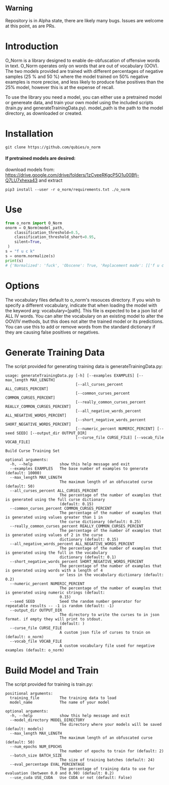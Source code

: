 ## Warning
Repository is in Alpha state, there are likely many bugs. Issues are welcome at this point, as are PRs. 

# Introduction
O_Norm is a library designed to enable de-obfuscation of offensive words in text. O_Norm operates only on words that are out of vocabulary (OOV). The two models provided are trained with different percentages of negative samples (25 % and 50 %) where the model trained on 50% negative examples is more precise, and less likely to produce false positives than the 25% model, however this is at the expense of recall.

To use the library you need a model, you can either use a pretrained model or genereate data, and train your own model using the included scripts (train.py and generateTrainingData.py).
model_path is the path to the model directory, as downloaded or created.

# Installation
``` 
git clone https://github.com/qubies/o_norm
```

#### If pretrained models are desired:
download models from: https://drive.google.com/drive/folders/1zCyeeRKgcP5O1u00Bfj-Q7LU7xhexa43 
and extract

```
pip3 install --user -r o_norm/requirements.txt ./o_norm 
```

# Use
```python
from o_norm import O_Norm
onorm = O_Norm(model_path,
    classification_threshold=0.5,
    classification_threshold_short=0.95,
    silent=True,
 )
s = "f u c k"
s = onorm.normalize(s)
print(s)
# {'Normalized': 'fuck', 'Obscene': True, 'Replacement made': [['f u c k', 'fuck']], 'Score': 0.9905826269259627}
```

# Options
The vocabulary files default to o_norm's resouces directory. If you wish to specify a different vocabulary, indicate that when  loading the model with the keyword arg: vocabulary=[path].
This file is expected to be a json list of ALL IV words.
You can alter the vocabulary on an existing model to alter the OOV/IV methods, but this does not alter the trained model or its predictions. You can use this to add or remove words from the standard dictionary if they are causing false positives or negatives.

# Generate Training Data
The script provided for generating training data is generateTrainingData.py:
```
usage: generateTrainingData.py [-h] [--examples EXAMPLES] [--max_length MAX_LENGTH]
                               [--all_curses_percent ALL_CURSES_PERCENT]
                               [--common_curses_percent COMMON_CURSES_PERCENT]
                               [--really_common_curses_percent REALLY_COMMON_CURSES_PERCENT]
                               [--all_negative_words_percent ALL_NEGATIVE_WORDS_PERCENT]
                               [--short_negative_words_percent SHORT_NEGATIVE_WORDS_PERCENT]
                               [--numeric_percent NUMERIC_PERCENT] [--seed SEED] [--output_dir OUTPUT_DIR]
                               [--curse_file CURSE_FILE] [--vocab_file VOCAB_FILE]

Build Curse Training Set

optional arguments:
  -h, --help            show this help message and exit
  --examples EXAMPLES   The base number of examples to generate (default: 10000)
  --max_length MAX_LENGTH
                        The maximum length of an obfuscated curse (default: 50)
  --all_curses_percent ALL_CURSES_PERCENT
                        The percentage of the number of examples that is generated using the full curse dictionary
                        (default: 0.15)
  --common_curses_percent COMMON_CURSES_PERCENT
                        The percentage of the number of examples that is generated using values greater than 1 in
                        the curse dictionary (default: 0.25)
  --really_common_curses_percent REALLY_COMMON_CURSES_PERCENT
                        The percentage of the number of examples that is generated using values of 2 in the curse
                        dictionary (default: 0.15)
  --all_negative_words_percent ALL_NEGATIVE_WORDS_PERCENT
                        The percentage of the number of examples that is generated using the full in the vocabulary
                        dictionary (default: 0.1)
  --short_negative_words_percent SHORT_NEGATIVE_WORDS_PERCENT
                        The percentage of the number of examples that is generated using words with a length of 4
                        or less in the vocabulary dictionary (default: 0.2)
  --numeric_percent NUMERIC_PERCENT
                        The percentage of the number of examples that is generated using numeric strings (default:
                        0.15)
  --seed SEED           Seed the random number generator for repeatable results -- -1 is random (default: -1)
  --output_dir OUTPUT_DIR
                        The directory to write the curses to in json format. if empty they will print to stdout.
                        (default: )
  --curse_file CURSE_FILE
                        A custom json file of curses to train on (default: o_norm)
  --vocab_file VOCAB_FILE
                        A custom vocabulary file used for negative examples (default: o_norm)
```

# Build Model and Train
The script provided for training is train.py:
```
positional arguments:
  training_file         The training data to load
  model_name            The name of your model

optional arguments:
  -h, --help            show this help message and exit
  --model_directory MODEL_DIRECTORY
                        The directory where your models will be saved (default: models)
  --max_length MAX_LENGTH
                        The maximum length of an obfuscated curse (default: 50)
  --num_epochs NUM_EPOCHS
                        The number of epochs to train for (default: 2)
  --batch_size BATCH_SIZE
                        The size of training batches (default: 24)
  --eval_percentage EVAL_PERCENTAGE
                        The percentage of training data to use for evaluation (between 0.0 and 0.90) (default: 0.2)
  --use_cuda USE_CUDA   Use CUDA or not (default: False)
```
